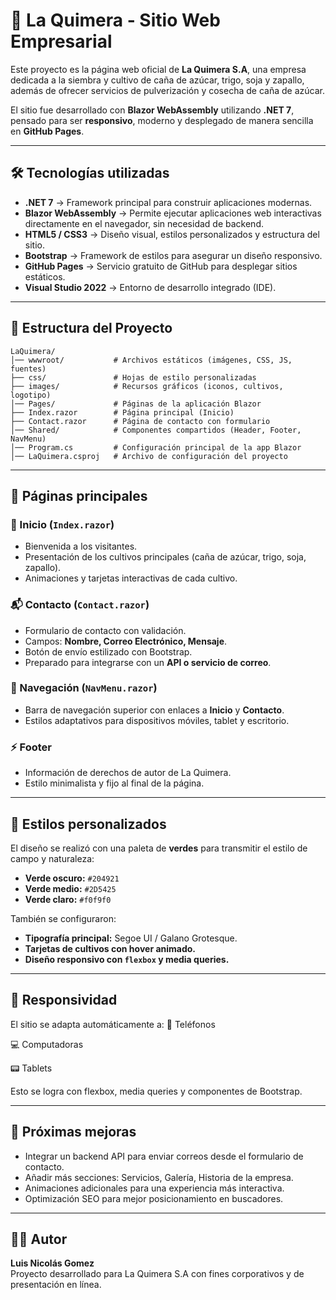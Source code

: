 # 🌱 La Quimera - Sitio Web Empresarial

Este proyecto es la página web oficial de **La Quimera S.A**, una empresa dedicada a la siembra y cultivo de caña de azúcar, trigo, soja y zapallo, además de ofrecer servicios de pulverización y cosecha de caña de azúcar.  

El sitio fue desarrollado con **Blazor WebAssembly** utilizando **.NET 7**, pensado para ser **responsivo**, moderno y desplegado de manera sencilla en **GitHub Pages**.

---

## 🛠️ Tecnologías utilizadas

- **.NET 7** → Framework principal para construir aplicaciones modernas.
- **Blazor WebAssembly** → Permite ejecutar aplicaciones web interactivas directamente en el navegador, sin necesidad de backend.
- **HTML5 / CSS3** → Diseño visual, estilos personalizados y estructura del sitio.
- **Bootstrap** → Framework de estilos para asegurar un diseño responsivo.
- **GitHub Pages** → Servicio gratuito de GitHub para desplegar sitios estáticos.
- **Visual Studio 2022** → Entorno de desarrollo integrado (IDE).

---

## 📂 Estructura del Proyecto

```
LaQuimera/
│── wwwroot/           # Archivos estáticos (imágenes, CSS, JS, fuentes)
├── css/               # Hojas de estilo personalizadas
├── images/            # Recursos gráficos (iconos, cultivos, logotipo)
│── Pages/             # Páginas de la aplicación Blazor
├── Index.razor        # Página principal (Inicio)
├── Contact.razor      # Página de contacto con formulario
│── Shared/            # Componentes compartidos (Header, Footer, NavMenu)
│── Program.cs         # Configuración principal de la app Blazor
│── LaQuimera.csproj   # Archivo de configuración del proyecto
```

---

## 📑 Páginas principales

### 🏡 Inicio (`Index.razor`)
- Bienvenida a los visitantes.
- Presentación de los cultivos principales (caña de azúcar, trigo, soja, zapallo).
- Animaciones y tarjetas interactivas de cada cultivo.

### 📬 Contacto (`Contact.razor`)
- Formulario de contacto con validación.
- Campos: **Nombre, Correo Electrónico, Mensaje**.
- Botón de envío estilizado con Bootstrap.
- Preparado para integrarse con un **API o servicio de correo**.

### 🔗 Navegación (`NavMenu.razor`)
- Barra de navegación superior con enlaces a **Inicio** y **Contacto**.
- Estilos adaptativos para dispositivos móviles, tablet y escritorio.

### ⚡ Footer
- Información de derechos de autor de La Quimera.
- Estilo minimalista y fijo al final de la página.

---

## 🎨 Estilos personalizados

El diseño se realizó con una paleta de **verdes** para transmitir el estilo de campo y naturaleza:

- **Verde oscuro:** `#204921`
- **Verde medio:** `#2D5425`
- **Verde claro:** `#f0f9f0`

También se configuraron:
- **Tipografía principal:** Segoe UI / Galano Grotesque.
- **Tarjetas de cultivos con hover animado.**
- **Diseño responsivo con `flexbox` y media queries.**

---

## 📱 Responsividad

El sitio se adapta automáticamente a:
📱 Teléfonos

💻 Computadoras

📟 Tablets

Esto se logra con flexbox, media queries y componentes de Bootstrap.

---

## 📌 Próximas mejoras

- Integrar un backend API para enviar correos desde el formulario de contacto.
- Añadir más secciones: Servicios, Galería, Historia de la empresa.
- Animaciones adicionales para una experiencia más interactiva.
- Optimización SEO para mejor posicionamiento en buscadores.
---

## 👨‍💻 Autor

**Luis Nicolás Gomez**  
Proyecto desarrollado para La Quimera S.A con fines corporativos y de presentación en línea.
